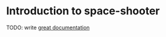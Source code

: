 # Introduction to space-shooter

TODO: write [great documentation](http://jacobian.org/writing/great-documentation/what-to-write/)
